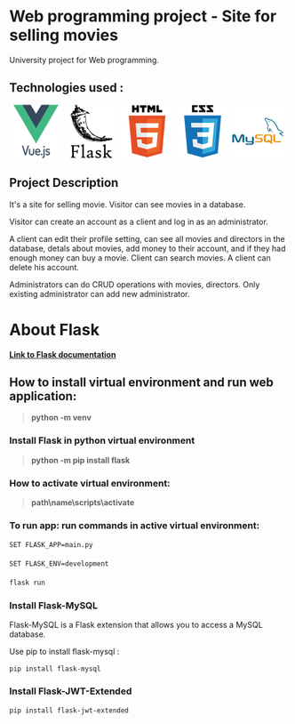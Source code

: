 # Web programming project - Site for selling movies

University project for Web programming. 

## Technologies used :

![technologies](/assets/vuejs.png) ![technologies](/assets/flask.png) ![technologies](/assets/html5.png) ![technologies](/assets/css3.png) ![technologies](/assets/mysql.png)

## Project Description

It's a site for selling movie. Visitor can see movies in a database.

Visitor can create an account as a client and log in as an administrator.

A client can edit their profile setting, can see all movies and directors in the database, detals about movies, add money to their account, and if they had enough money can buy a movie. Client can search movies. A client can delete his account.

Administrators can do CRUD operations with movies, directors. Only existing administrator can add new administrator.

# About Flask

 [**Link to Flask documentation**](https://flask.palletsprojects.com/en/2.0.x/)

 ## How to install virtual environment and run web application:
 
 > **python -m venv**
 
 
 ### Install Flask in python virtual environment
 
 > **python -m pip install flask**
 
 ### How to activate virtual environment:
 
 > **path\name\scripts\activate**
 
 ### To run app: run commands in active virtual environment:
 ```bash 
 SET FLASK_APP=main.py
 
 SET FLASK_ENV=development 
 
 flask run
 ```
 
 ### Install Flask-MySQL
 
 Flask-MySQL is a Flask extension that allows you to access a MySQL database.
 
 Use pip to install flask-mysql :
 
 ```
 pip install flask-mysql
 ```
 
 ### Install Flask-JWT-Extended
 
 ```
 pip install flask-jwt-extended
 ```
